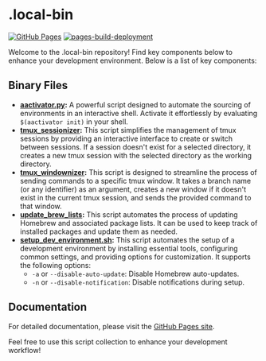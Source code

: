 # .local-bin

[![GitHub Pages](https://img.shields.io/badge/GitHub_Pages-Documentation-blue?logo=github)](https://jfraeys.github.io/.local-bin/)
[![pages-build-deployment](https://github.com/jfraeys/.local-bin/actions/workflows/pages/pages-build-deployment/badge.svg?branch=main)](https://github.com/jfraeys/.local-bin/actions/workflows/pages/pages-build-deployment)

Welcome to the .local-bin repository! Find key components below to enhance your development environment. Below is a list of key components:

## Binary Files

- **[aactivator.py](aactivator.py):** A powerful script designed to automate the sourcing of environments in an interactive shell. Activate it effortlessly by evaluating `$(aactivator init)` in your shell.
- **[tmux_sessionizer](tmux_sessionizer):** This script simplifies the management of tmux sessions by providing an interactive interface to create or switch between sessions. If a session doesn't exist for a selected directory, it creates a new tmux session with the selected directory as the working directory.
- **[tmux_windownizer](tmux_windownizer):** This script is designed to streamline the process of sending commands to a specific tmux window. It takes a branch name (or any identifier) as an argument, creates a new window if it doesn't exist in the current tmux session, and sends the provided command to that window.
- **[update_brew_lists](update_brew_lists):** This script automates the process of updating Homebrew and associated package lists. It can be used to keep track of installed packages and update them as needed.
- **[setup_dev_environment.sh](setup_dev_env):** This script automates the setup of a development environment by installing essential tools, configuring common settings, and providing options for customization. It supports the following options:
  - `-a` or `--disable-auto-update`: Disable Homebrew auto-updates.
  - `-n` or `--disable-notification`: Disable notifications during setup.

## Documentation

For detailed documentation, please visit the [GitHub Pages site](https://jfraeys.github.io/.local-bin/).

Feel free to use this script collection to enhance your development workflow!

